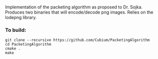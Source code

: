 Implementation of the packeting algorithm as proposed to Dr. Sojka. Produces two binaries that will encode/decode png images. Relies on the lodepng library.

### To build:
    git clone --recursive https://github.com/Cubium/PacketingAlgorithm
    cd PacketingAlgorithm
    cmake .
    make
